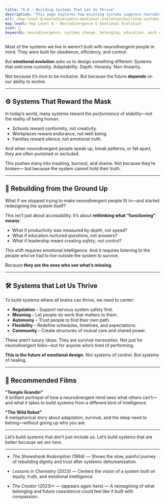 ```yaml
---
title: "8.8 – Building Systems That Let Us Thrive"
description: "This page explores how existing systems suppress neurodivergent intelligence—and how we can build futures that make room for every brain to thrive."
url: /map-level-8/neurodivergence-emotional-evolution/building-systems-that-let-us-thrive
map_level: Map Level 8 – Neurodivergence & Emotional Evolution
icon: 🧠
keywords: neurodivergence, systems change, belonging, education, work culture, emotional design, social innovation, universal design, healing environments
---
```



Most of the systems we live in weren’t built with neurodivergent people in mind.
They were built for obedience, efficiency, and control.

But **emotional evolution** asks us to design something different:
Systems that welcome curiosity. Adaptability. Depth. Honesty. Non-linearity.

Not because it’s nice to be inclusive.
But because the future **depends** on our ability to evolve.

---

## ⚙️ Systems That Reward the Mask

In today’s world, many systems reward the *performance* of stability—not the reality of being human.

- Schools reward conformity, not creativity.  
- Workplaces reward endurance, not well-being.  
- Families reward silence, not emotional truth.

And when neurodivergent people speak up, break patterns, or fall apart, they are often punished or excluded.

This pushes many into masking, burnout, and shame. Not because they’re broken—
but because the system cannot hold their truth.

---

## 🌱 Rebuilding from the Ground Up

What if we stopped trying to make neurodivergent people fit in—and started redesigning the system itself?

This isn’t just about accessibility.
It’s about **rethinking what “functioning” means**:

- What if productivity was measured by *depth*, not speed?
- What if education nurtured *questions*, not answers?
- What if leadership meant creating *safety*, not control?

This shift requires emotional intelligence.
And it requires listening to the people who’ve had to live outside the system to survive.

Because **they are the ones who see what’s missing.**

---

## 🛠️ Systems that Let Us Thrive

To build systems where all brains can thrive, we need to center:

- **Regulation** – Support nervous system safety first.  
- **Meaning** – Let people do work that matters to them.  
- **Autonomy** – Trust people to find their own path.  
- **Flexibility** – Redefine schedules, timelines, and expectations.  
- **Community** – Create structures of mutual care and shared power.

These aren’t luxury ideas. They are survival necessities.
Not just for neurodivergent folks—but for anyone who’s tired of performing.

**This is the future of emotional design.**
Not systems of control. But systems of healing.

---

## 🎥 Recommended Films

**"Temple Grandin"**  
A brilliant portrayal of how a neurodivergent mind sees what others can’t—and what it takes to build systems from a different kind of intelligence.

**"The Wild Robot"**  
A metaphorical story about adaptation, survival, and the deep need to belong—without giving up who you are.

---

Let’s build systems that don’t just include us.
Let’s build systems that are *better because we are here.*

---
- _The Shawshank Redemption_ (1994) — Shows the slow, painful journey of rebuilding dignity and trust after systemic dehumanization.
    
- _Lessons in Chemistry_ (2023) — Centers the vision of a system built on equity, truth, and emotional intelligence.
    
- _The Creator_ (2023)* — (appears again here) — A reimagining of what belonging and future coexistence could feel like if built with compassion.